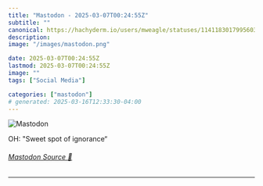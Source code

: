 ```yaml
---
title: "Mastodon - 2025-03-07T00:24:55Z"
subtitle: ""
canonical: https://hachyderm.io/users/mweagle/statuses/114118301799560365
description:
image: "/images/mastodon.png"

date: 2025-03-07T00:24:55Z
lastmod: 2025-03-07T00:24:55Z
image: ""
tags: ["Social Media"]

categories: ["mastodon"]
# generated: 2025-03-16T12:33:30-04:00
---
```

![Mastodon](/images/mastodon.png)

<p>OH: &quot;Sweet spot of ignorance“</p>


###### [Mastodon Source 🐘](https://hachyderm.io/@mweagle/114118301799560365)

___
